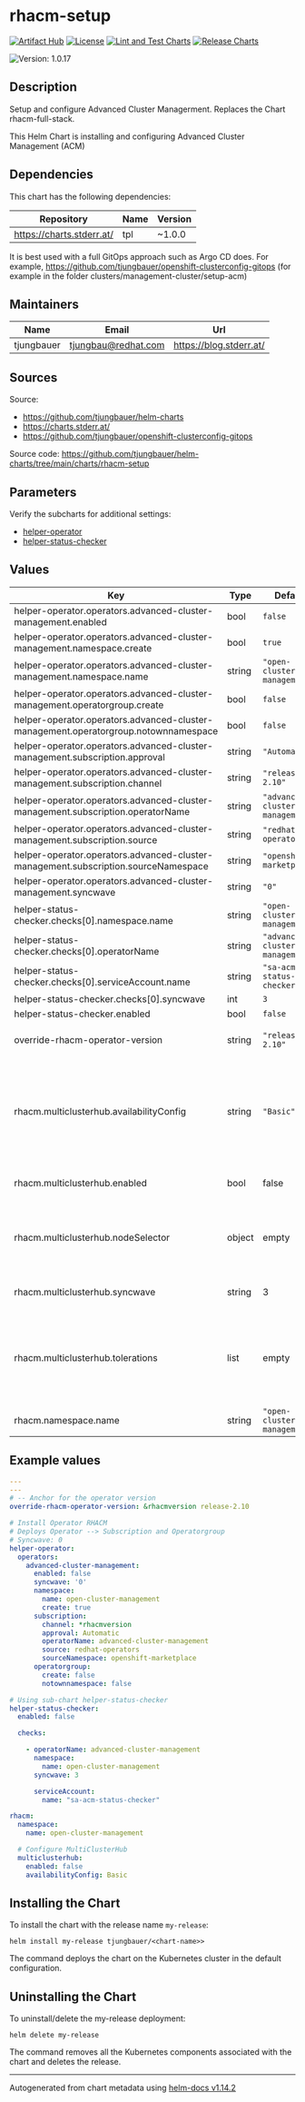 

# rhacm-setup

  [![Artifact Hub](https://img.shields.io/endpoint?url=https://artifacthub.io/badge/repository/openshift-bootstraps)](https://artifacthub.io/packages/search?repo=openshift-bootstraps)
  [![License](https://img.shields.io/badge/License-Apache_2.0-blue.svg)](https://opensource.org/licenses/Apache-2.0)
  [![Lint and Test Charts](https://github.com/tjungbauer/helm-charts/actions/workflows/lint_and_test_charts.yml/badge.svg)](https://github.com/tjungbauer/helm-charts/actions/workflows/lint_and_test_charts.yml)
  [![Release Charts](https://github.com/tjungbauer/helm-charts/actions/workflows/release.yml/badge.svg)](https://github.com/tjungbauer/helm-charts/actions/workflows/release.yml)

  ![Version: 1.0.17](https://img.shields.io/badge/Version-1.0.17-informational?style=flat-square)

 

  ## Description

  Setup and configure Advanced Cluster Managerment. Replaces the Chart rhacm-full-stack.

This Helm Chart is installing and configuring Advanced Cluster Management (ACM)

## Dependencies

This chart has the following dependencies:

| Repository | Name | Version |
|------------|------|---------|
| https://charts.stderr.at/ | tpl | ~1.0.0 |

It is best used with a full GitOps approach such as Argo CD does. For example, https://github.com/tjungbauer/openshift-clusterconfig-gitops (for example in the folder clusters/management-cluster/setup-acm)

## Maintainers

| Name | Email | Url |
| ---- | ------ | --- |
| tjungbauer | <tjungbau@redhat.com> | <https://blog.stderr.at/> |

## Sources
Source:
* <https://github.com/tjungbauer/helm-charts>
* <https://charts.stderr.at/>
* <https://github.com/tjungbauer/openshift-clusterconfig-gitops>

Source code: https://github.com/tjungbauer/helm-charts/tree/main/charts/rhacm-setup

## Parameters

Verify the subcharts for additional settings:

* [helper-operator](https://github.com/tjungbauer/helm-charts/tree/main/charts/helper-operator)
* [helper-status-checker](https://github.com/tjungbauer/helm-charts/tree/main/charts/helper-operator)

## Values

| Key | Type | Default | Description |
|-----|------|---------|-------------|
| helper-operator.operators.advanced-cluster-management.enabled | bool | `false` |  |
| helper-operator.operators.advanced-cluster-management.namespace.create | bool | `true` |  |
| helper-operator.operators.advanced-cluster-management.namespace.name | string | `"open-cluster-management"` |  |
| helper-operator.operators.advanced-cluster-management.operatorgroup.create | bool | `false` |  |
| helper-operator.operators.advanced-cluster-management.operatorgroup.notownnamespace | bool | `false` |  |
| helper-operator.operators.advanced-cluster-management.subscription.approval | string | `"Automatic"` |  |
| helper-operator.operators.advanced-cluster-management.subscription.channel | string | `"release-2.10"` |  |
| helper-operator.operators.advanced-cluster-management.subscription.operatorName | string | `"advanced-cluster-management"` |  |
| helper-operator.operators.advanced-cluster-management.subscription.source | string | `"redhat-operators"` |  |
| helper-operator.operators.advanced-cluster-management.subscription.sourceNamespace | string | `"openshift-marketplace"` |  |
| helper-operator.operators.advanced-cluster-management.syncwave | string | `"0"` |  |
| helper-status-checker.checks[0].namespace.name | string | `"open-cluster-management"` |  |
| helper-status-checker.checks[0].operatorName | string | `"advanced-cluster-management"` |  |
| helper-status-checker.checks[0].serviceAccount.name | string | `"sa-acm-status-checker"` |  |
| helper-status-checker.checks[0].syncwave | int | `3` |  |
| helper-status-checker.enabled | bool | `false` |  |
| override-rhacm-operator-version | string | `"release-2.10"` | Anchor for the operator version |
| rhacm.multiclusterhub.availabilityConfig | string | `"Basic"` | Specifies deployment replication for improved availability. Options are: Basic and High @efault: -- Basic |
| rhacm.multiclusterhub.enabled | bool | false | Enable MultiClusterHub object |
| rhacm.multiclusterhub.nodeSelector | object | empty | Specify a nodeSelector for example to move the Pods to infrastructure nodes. |
| rhacm.multiclusterhub.syncwave | string | 3 | Syncwave for the MultiClusterHub |
| rhacm.multiclusterhub.tolerations | list | empty | If you want this component to only run on specific nodes, you can configure tolerations of tainted nodes. |
| rhacm.namespace.name | string | `"open-cluster-management"` |  |

## Example values

```yaml
---
---
# -- Anchor for the operator version
override-rhacm-operator-version: &rhacmversion release-2.10

# Install Operator RHACM
# Deploys Operator --> Subscription and Operatorgroup
# Syncwave: 0
helper-operator:
  operators:
    advanced-cluster-management:
      enabled: false
      syncwave: '0'
      namespace:
        name: open-cluster-management
        create: true
      subscription:
        channel: *rhacmversion
        approval: Automatic
        operatorName: advanced-cluster-management
        source: redhat-operators
        sourceNamespace: openshift-marketplace
      operatorgroup:
        create: false
        notownnamespace: false

# Using sub-chart helper-status-checker
helper-status-checker:
  enabled: false

  checks:

    - operatorName: advanced-cluster-management
      namespace:
        name: open-cluster-management
      syncwave: 3

      serviceAccount:
        name: "sa-acm-status-checker"

rhacm:
  namespace:
    name: open-cluster-management

  # Configure MultiClusterHub
  multiclusterhub:
    enabled: false
    availabilityConfig: Basic
```

## Installing the Chart

To install the chart with the release name `my-release`:

```console
helm install my-release tjungbauer/<chart-name>>
```

The command deploys the chart on the Kubernetes cluster in the default configuration.

## Uninstalling the Chart

To uninstall/delete the my-release deployment:

```console
helm delete my-release
```

The command removes all the Kubernetes components associated with the chart and deletes the release.

----------------------------------------------
Autogenerated from chart metadata using [helm-docs v1.14.2](https://github.com/norwoodj/helm-docs/releases/v1.14.2)

